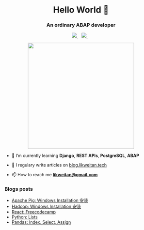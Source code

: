 <h1 align="center">Hello World 👋</h1>
<h3 align="center">An ordinary ABAP developer</h3>

<p align='center'>
  
  <!--<a href="https://wa.me/5518996643974?text=Olá!%20Alexandre">
    <img src="https://img.shields.io/badge/WHATSAPP-%2325D366.svg?&style=for-the-badge&logo=whatsapp&logoColor=white" />    
  </a>&nbsp;&nbsp;-->
  <a href="https://www.linkedin.com/in/likweitan/">
    <img src="https://img.shields.io/badge/linkedin-%230077B5.svg?&style=for-the-badge&logo=linkedin&logoColor=white" />
  </a>&nbsp;&nbsp;
  <a href="https://instagram.com/likweitan">
    <img src="https://img.shields.io/badge/instagram-%23E4405F.svg?&style=for-the-badge&logo=instagram&logoColor=white" />        
  </a>&nbsp;&nbsp;
  
</p>

<p align='center'>
  <a href="#"><img src="https://github-readme-stats.vercel.app/api?username=likweitan&show_icons=true&count_private=true&theme=dark" width="350"></a>
</p>

- 🌱 I’m currently learning **Django**, **REST APIs**, **PostgreSQL**, **ABAP**

- 📝 I regulary write articles on [blog.likweitan.tech](https://blog.railgun.codes)

- 📫 How to reach me **likweitan@gmail.com**

### Blogs posts
<!-- BLOG-POST-LIST:START -->
- [Apache Pig: Windows Installation 安装](http://blog.likweitan.tech/posts/60b0d0b4/)
- [Hadoop: Windows Installation 安装](http://blog.likweitan.tech/posts/55b85722/)
- [React: Freecodecamp](http://blog.likweitan.tech/posts/aef13551/)
- [Python: Lists](http://blog.likweitan.tech/posts/7117eb09/)
- [Pandas: Index, Select, Assign](http://blog.likweitan.tech/posts/3cc6066f/)
<!-- BLOG-POST-LIST:END -->
